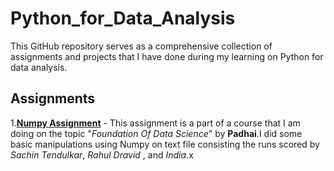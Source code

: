 # Python_for_Data_Analysis
This GitHub repository serves as a comprehensive collection of assignments and projects that I have done  during my learning on Python for data analysis.<br> 
## Assignments
1.**[Numpy Assignment](https://github.com/Arvindm22/Python_for_Data_Analysis/blob/main/Cricket_data.ipynb)** - This assignment is a part of a course that I am doing on the topic "_Foundation Of Data Science_" by **Padhai**.I did some basic manipulations using Numpy on text file consisting the runs scored by _Sachin Tendulkar_, _Rahul Dravid_ , and _India_.x
